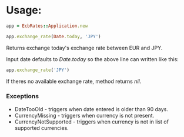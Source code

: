 # Usage:

```ruby
app = EcbRates::Application.new

app.exchange_rate(Date.today, 'JPY')
```

Returns exchange today's exchange rate between EUR and JPY.

Input date defaults to *Date.today* so the above line can written like this:

```ruby
app.exchange_rate('JPY')
```

If theres no available exchange rate, method returns *nil*.

### Exceptions
* DateTooOld - triggers when date entered is older than 90 days.
* CurrencyMissing - triggers when currency is not present.
* CurrencyNotSupported - triggers when currency is not in list of supported
currencies.
